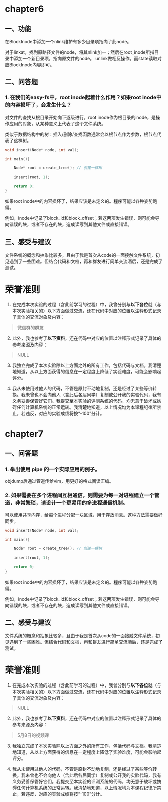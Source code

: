 # chapter6

## 一、功能

在BlockInode中添加一个nlink维护有多少目录项指向了此node。

对于linkat，找到原路径文件的node，将其nlink加一；然后在root_inode所指目录中添加一个新目录项，指向原文件的node。
unlink做相反操作。而state读取对应BlockInode内容即可。



## 二、问答题

### 1. 在我们的easy-fs中，root inode起着什么作用？如果root inode中的内容损坏了，会发生什么？

对文件的查找从根目录开始向下逐级进行，root inode作为根目录的inode，是操作应用的对象，从某种意义上代表了这个文件系统。

类似于数据结构中的树：插入/删除/查找函数通常会以根节点作为参数，根节点代表了这棵树。

```c
void insert(Node* node, int val);

int main(){

    Node* root = create_tree(); // 创建一棵树
    
    insert(root, 1);

    return 0;
}
```

如果root inode中的内容损坏了，结果应该是未定义的。程序可能以各种姿势跑偏。

例如，inode中记录了block_id和block_offset；若这两项发生错误，则可能会导向错误的块，或者不存在的块，造成读写到其他文件或直接错误。






## 三、感受与建议

文件系统的概念和抽象比较多，且由于我是首次从code的一面接触文件系统，初见遇到了一些困难。但结合代码和文档，再和群友进行简单交流酒后，还是完成了测试。








# 荣誉准则

1. 在完成本次实验的过程（含此前学习的过程）中，我曾分别与**以下各位**就（与本次实验相关的）以下方面做过交流，还在代码中对应的位置以注释形式记录了具体的交流对象及内容：

> 微信群的群友

2. 此外，我也参考了**以下资料**，还在代码中对应的位置以注释形式记录了具体的参考来源及内容：

> NULL

3. 我独立完成了本次实验除以上方面之外的所有工作，包括代码与文档。我清楚地知道，从以上方面获得的信息在一定程度上降低了实验难度，可能会影响起评分。

4. 我从未使用过他人的代码，不管是原封不动地复制，还是经过了某些等价转换。我未曾也不会向他人（含此后各届同学）复制或公开我的实验代码，我有义务妥善保管好它们。我提交至本实验的评测系统的代码，均无意于破坏或妨碍任何计算机系统的正常运转。我清楚地知道，以上情况均为本课程纪律所禁止，若违反，对应的实验成绩将按“-100”分计。













# chapter7



## 一、问答题

### 1. 举出使用 pipe 的一个实际应用的例子。

objdump后通过管道传给vim，用更好的格式阅读汇编。




### 2. 如果需要在多个进程间互相通信，则需要为每一对进程建立一个管道，非常繁琐，请设计一个更易用的多进程通信机制。

可以使用共享内存，给每个进程分配一块区域，用于存放消息。这种方法需要做好同步。







```c
void insert(Node* node, int val);

int main(){

    Node* root = create_tree(); // 创建一棵树
    
    insert(root, 1);

    return 0;
}
```

如果root inode中的内容损坏了，结果应该是未定义的。程序可能以各种姿势跑偏。

例如，inode中记录了block_id和block_offset；若这两项发生错误，则可能会导向错误的块，或者不存在的块，造成读写到其他文件或直接错误。






## 二、感受与建议

文件系统的概念和抽象比较多，且由于我是首次从code的一面接触文件系统，初见遇到了一些困难。但结合代码和文档，再和群友进行简单交流酒后，还是完成了测试。








# 荣誉准则

1. 在完成本次实验的过程（含此前学习的过程）中，我曾分别与**以下各位**就（与本次实验相关的）以下方面做过交流，还在代码中对应的位置以注释形式记录了具体的交流对象及内容：

> NULL

2. 此外，我也参考了**以下资料**，还在代码中对应的位置以注释形式记录了具体的参考来源及内容：

> 5月8日的视频课

3. 我独立完成了本次实验除以上方面之外的所有工作，包括代码与文档。我清楚地知道，从以上方面获得的信息在一定程度上降低了实验难度，可能会影响起评分。

4. 我从未使用过他人的代码，不管是原封不动地复制，还是经过了某些等价转换。我未曾也不会向他人（含此后各届同学）复制或公开我的实验代码，我有义务妥善保管好它们。我提交至本实验的评测系统的代码，均无意于破坏或妨碍任何计算机系统的正常运转。我清楚地知道，以上情况均为本课程纪律所禁止，若违反，对应的实验成绩将按“-100”分计。



